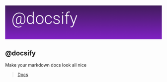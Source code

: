 ![header](./docs/media/header.png)
## @docsify

Make your markdown docs look all nice

> [Docs](./docs/README.md)